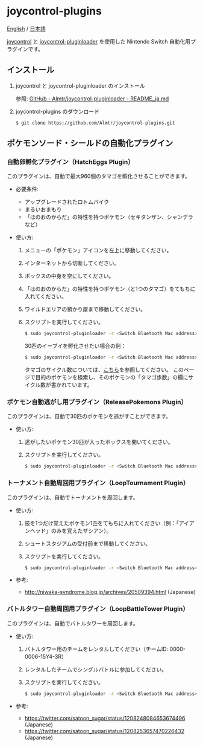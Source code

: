 # joycontrol-plugins

[English](./README.md) / [日本語](./README_ja.md)

[joycontrol](https://github.com/mart1nro/joycontrol) と [joycontrol-pluginloader](https://github.com/Almtr/joycontrol-pluginloader) を使用した Nintendo Switch 自動化用プラグインです。


## インストール

1. joycontrol と joycontrol-pluginloader のインストール

    参照: [GitHub - Almtr/joycontrol-pluginloader - README_ja.md](https://github.com/Almtr/joycontrol-pluginloader/blob/master/README_ja.md)

1. joycontrol-plugins のダウンロード

    ```sh
    $ git clone https://github.com/Almtr/joycontrol-plugins.git
    ```

## ポケモンソード・シールドの自動化プラグイン

### 自動卵孵化プラグイン（HatchEggs Plugin）

このプラグインは、自動で最大960個のタマゴを孵化させることができます。

- 必要条件:
    - アップグレードされたロトムバイク
    - まるいおまもり
    - 「ほのおのからだ」の特性を持つポケモン（セキタンザン、シャンデラなど）

- 使い方:
    1. メニューの「ポケモン」アイコンを左上に移動してください。
    1. インターネットから切断してください。
    1. ボックスの中身を空にしてください。
    1. 「ほのおのからだ」の特性を持つポケモン（と1つのタマゴ）をてもちに入れてください。
    1. ワイルドエリアの預かり屋まで移動してください。
    1. スクリプトを実行してください。

        ```sh
        $ sudo joycontrol-pluginloader -r <Switch Bluetooth Mac address> plugins/pokemon-swsh/HatchEggs.py --plugin-options <タマゴのサイクル数> <孵化させたいポケモンの数>
        ```

        30匹のイーブイを孵化させたい場合の例：

        ```sh
        $ sudo joycontrol-pluginloader -r <Switch Bluetooth Mac address> plugins/pokemon-swsh/HatchEggs.py --plugin-options 35 30 
        ```

        タマゴのサイクル数については、[こちら](https://yakkun.com/swsh/zukan/)を参照してください。
        このページで目的のポケモンを検索し、そのポケモンの「タマゴ歩数」の欄にサイクル数が書かれています。


### ポケモン自動逃がし用プラグイン（ReleasePokemons Plugin）

このプラグインは、自動で30匹のポケモンを逃がすことができます。

- 使い方:
    1. 逃がしたいポケモン30匹が入ったボックスを開いてください。
    1. スクリプトを実行してください。

        ```sh
        $ sudo joycontrol-pluginloader -r <Switch Bluetooth Mac address> plugins/pokemon-swsh/ReleasePokemons.py
        ```

### トーナメント自動周回用プラグイン（LoopTournament Plugin）

このプラグインは、自動でトーナメントを周回します。

- 使い方:

    1. 技を1つだけ覚えたポケモン1匹をてもちに入れてください（例：「アイアンヘッド」のみを覚えたザシアン）。
    1. シュートスタジアムの受付前まで移動してください。
    1. スクリプトを実行してください。

        ```sh
        $ sudo joycontrol-pluginloader -r <Switch Bluetooth Mac address> plugins/pokemon-swsh/LoopTournament.py
        ```

- 参考:
    - http://niwaka-syndrome.blog.jp/archives/20509394.html (Japanese)

### バトルタワー自動周回用プラグイン（LoopBattleTower Plugin）

このプラグインは、自動でバトルタワーを周回します。

- 使い方:
    1. バトルタワー用のチームをレンタルしてください（チームID: 0000-0006-15Y4-3R）
    1. レンタルしたチームでシングルバトルに参加してください。
    1. スクリプトを実行してください。

        ```sh
        $ sudo joycontrol-pluginloader -r <Switch Bluetooth Mac address> plugins/pokemon-swsh/LoopBattleTower.py
        ```

- 参考:
    - https://twitter.com/satoon_sugar/status/1208248084653674496 (Japanese)
    - https://twitter.com/satoon_sugar/status/1208253657470226432 (Japanese)